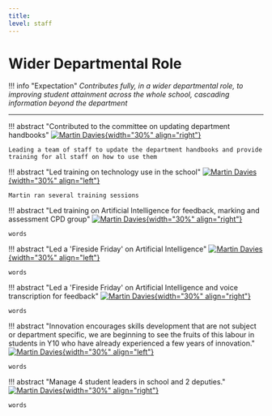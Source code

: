 ```yaml
---
title: 
level: staff
---
```


# Wider Departmental Role

!!! info "Expectation"
    *Contributes fully, in a wider departmental role, to improving student attainment across the whole school, cascading information beyond the department*

---

!!! abstract "Contributed to the committee on updating department handbooks"
    [![Martin Davies](./Assets/VFX.png){width="30%" align="right"}](google.com)

    Leading a team of staff to update the department handbooks and provide training for all staff on how to use them 

!!! abstract "Led training on technology use in the school"
    [![Martin Davies](./Assets/VFX.png){width="30%" align="left"}](google.com)

    Martin ran several training sessions

!!! abstract "Led training on Artificial Intelligence for feedback, marking and assessment CPD group"
    [![Martin Davies](./Assets/VFX.png){width="30%" align="right"}](google.com)

    words

!!! abstract "Led a 'Fireside Friday' on Artificial Intelligence"
    [![Martin Davies](./Assets/VFX.png){width="30%" align="left"}](google.com)

    words

!!! abstract "Led a 'Fireside Friday' on Artificial Intelligence and voice transcription for feedback"
    [![Martin Davies](./Assets/VFX.png){width="30%" align="right"}](google.com)

    words

!!! abstract "Innovation encourages skills development that are not subject or department specific, we are beginning to see the fruits of this labour in students in Y10 who have already experienced a few years of innovation."
    [![Martin Davies](./Assets/VFX.png){width="30%" align="left"}](google.com)

    words

!!! abstract "Manage 4 student leaders in school and 2 deputies."
    [![Martin Davies](./Assets/VFX.png){width="30%" align="right"}](google.com)

    words
